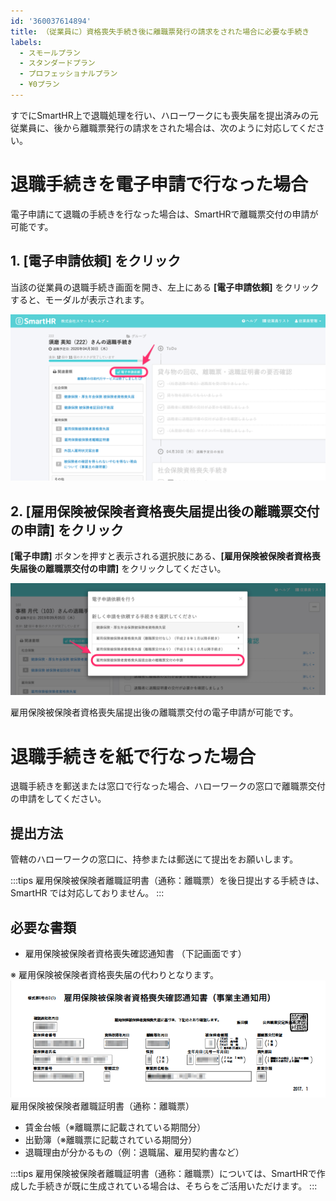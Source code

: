 ```yaml
---
id: '360037614894'
title: （従業員に）資格喪失手続き後に離職票発行の請求をされた場合に必要な手続き
labels:
  - スモールプラン
  - スタンダードプラン
  - プロフェッショナルプラン
  - ¥0プラン
---
```

すでにSmartHR上で退職処理を行い、ハローワークにも喪失届を提出済みの元従業員に、後から離職票発行の請求をされた場合は、次のように対応してください。

# 退職手続きを電子申請で行なった場合

電子申請にて退職の手続きを行なった場合は、SmartHRで離職票交付の申請が可能です。

## 1\. \[電子申請依頼\] をクリック

当該の従業員の退職手続き画面を開き、左上にある **\[電子申請依頼\]** をクリックすると、モーダルが表示されます。

![image1.png](./image1.png)

## 2\. \[雇用保険被保険者資格喪失届提出後の離職票交付の申請\] をクリック

**\[電子申請\]** ボタンを押すと表示される選択肢にある、**\[雇用保険被保険者資格喪失届後の離職票交付の申請\]** をクリックしてください。

![image3.png](./image3.png)

雇用保険被保険者資格喪失届提出後の離職票交付の電子申請が可能です。

# 退職手続きを紙で行なった場合

退職手続きを郵送または窓口で行なった場合、ハローワークの窓口で離職票交付の申請をしてください。

## 提出方法

管轄のハローワークの窓口に、持参または郵送にて提出をお願いします。

:::tips
雇用保険被保険者離職証明書（通称：離職票）を後日提出する手続きは、SmartHR では対応しておりません。
:::

## 必要な書類

- 雇用保険被保険者資格喪失確認通知書 （下記画面です）

※ 雇用保険被保険者資格喪失届の代わりとなります。
![c693089f9cd7e39d2f98952fdd7b1b03.png](./c693089f9cd7e39d2f98952fdd7b1b03.png)
雇用保険被保険者離職証明書（通称：離職票）

- 賃金台帳（※離職票に記載されている期間分）
- 出勤簿（※離職票に記載されている期間分）
- 退職理由が分かるもの（例：退職届、雇用契約書など）

:::tips
雇用保険被保険者離職証明書（通称：離職票）については、SmartHRで作成した手続きが既に生成されている場合は、そちらをご活用いただけます。
:::
